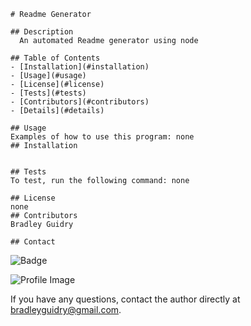 
    # Readme Generator
    
    ## Description
      An automated Readme generator using node
  
    ## Table of Contents
    - [Installation](#installation)
    - [Usage](#usage)
    - [License](#license)
    - [Tests](#tests)
    - [Contributors](#contributors)
    - [Details](#details)
      
    ## Usage
    Examples of how to use this program: none
    ## Installation
    
      
    ## Tests
    To test, run the following command: none
  
    ## License
    none
    ## Contributors
    Bradley Guidry
  
    ## Contact
    
![Badge](https://img.shields.io/badge/Github-undefined-4cbbb9) 
    
![Profile Image](https://github.com/undefined.png?size=50)
    
If you have any questions, contact the author directly at bradleyguidry@gmail.com.